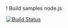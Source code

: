 ! Build samples node.js

[![Build Status](https://apibeta.shippable.com/projects/536cd3ee0d9630da00c24d18/badge/develop)](https://beta.shippable.com/projects/536cd3ee0d9630da00c24d18/projects/536cd3ee0d9630da00c24d18)
